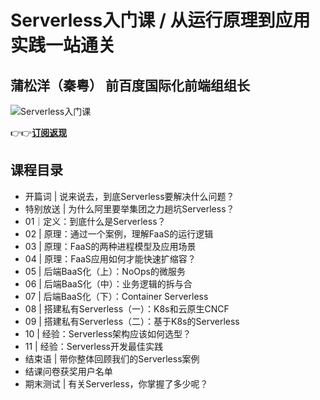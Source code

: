 Serverless入门课 / 从运行原理到应用实践一站通关
==============================

蒲松洋（秦粤） **前百度国际化前端组组长**
-----------------------

![Serverless入门课](https://www.geekgay.com/storage/geek/geek_467ca5a22df0cc1f5210bd84a30dd235.jpg)  
  
👉👉[**订阅返现**](https://time.geekbang.org/column/intro/100050201?code=p4NFLdsNGiW9KIhSLCihrGi24DwesqpegA1J4ijjvOk%3D "Serverless入门课")  
  
课程目录
----

  
  
- 开篇词 | 说来说去，到底Serverless要解决什么问题？
- 特别放送 | 为什么阿里要举集团之力趟坑Serverless？
- 01｜定义：到底什么是Serverless？
- 02 | 原理：通过一个案例，理解FaaS的运行逻辑
- 03 | 原理：FaaS的两种进程模型及应用场景
- 04 | 原理：FaaS应用如何才能快速扩缩容？
- 05 | 后端BaaS化（上）：NoOps的微服务
- 06 | 后端BaaS化（中）：业务逻辑的拆与合
- 07 | 后端BaaS化（下）：Container Serverless
- 08 | 搭建私有Serverless（一）：K8s和云原生CNCF
- 09 | 搭建私有Serverless（二）：基于K8s的Serverless
- 10 | 经验：Serverless架构应该如何选型？
- 11 | 经验：Serverless开发最佳实践
- 结束语 | 带你整体回顾我们的Serverless案例
- 结课问卷获奖用户名单
- 期末测试 | 有关Serverless，你掌握了多少呢？